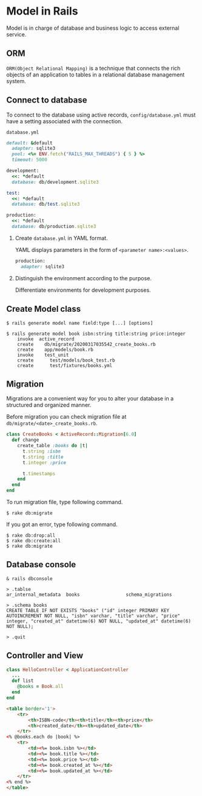 # Model in Rails

Model is in charge of database and business logic to access external service.

## ORM

`ORM(Object Relational Mapping)` is a technique that connects the rich objects of an application to tables in a relational database management system.

## Connect to database

To connect to the database using active records, `config/database.yml` must have a setting associated with the connection.

`database.yml`
```ruby
default: &default
  adapter: sqlite3
  pool: <%= ENV.fetch("RAILS_MAX_THREADS") { 5 } %>
  timeout: 5000

development:
  <<: *default
  database: db/development.sqlite3

test:
  <<: *default
  database: db/test.sqlite3

production:
  <<: *default
  database: db/production.sqlite3
```

1. Create `database.yml` in YAML format.
    
    YAML displays parameters in the form of `<parameter name>:<values>`.

    ```ruby
    production:
      adapter: sqlite3
    ```

2. Distinguish the environment according to the purpose.

    Differentiate environments for development purposes.

## Create Model class

```shell
$ rails generate model name field:type [...] [options]
```

```shell
$ rails generate model book isbn:string title:string price:integer
    invoke  active_record
    create    db/migrate/20200317035542_create_books.rb
    create    app/models/book.rb
    invoke    test_unit
    create      test/models/book_test.rb
    create      test/fixtures/books.yml
```

## Migration

Migrations are a convenient way for you to alter your database in a structured and organized manner.

Before migration you can check migration file at `db/migrate/<date>_create_books.rb`.

```ruby
class CreateBooks < ActiveRecord::Migration[6.0]
  def change
    create_table :books do |t|
      t.string :isbn
      t.string :title
      t.integer :price

      t.timestamps
    end
  end
end
```

To run migration file, type following command.

```shell
$ rake db:migrate
```

If you got an error, type following command.

```shell
$ rake db:drop:all
$ rake db:create:all
$ rake db:migrate
```

## Database console

```shell
& rails dbconsole

> .tablse
ar_internal_metadata  books                 schema_migrations  

> .schema books
CREATE TABLE IF NOT EXISTS "books" ("id" integer PRIMARY KEY AUTOINCREMENT NOT NULL, "isbn" varchar, "title" varchar, "price" integer, "created_at" datetime(6) NOT NULL, "updated_at" datetime(6) NOT NULL);

> .quit
```

## Controller and View

```ruby
class HelloController < ApplicationController
  ...
  def list
    @books = Book.all
  end
end
```

```html
<table border='1'>
    <tr>
        <th>ISBN-code</th><th>title</th><th>price</th>
        <th>created_date</th><th>updated_date</th>
    </tr>
<% @books.each do |book| %>
    <tr>
        <td><%= book.isbn %></td>
        <td><%= book.title %></td>
        <td><%= book.price %></td>
        <td><%= book.created_at %></td>
        <td><%= book.updated_at %></td>
    </tr>
<% end %>
</table>
```